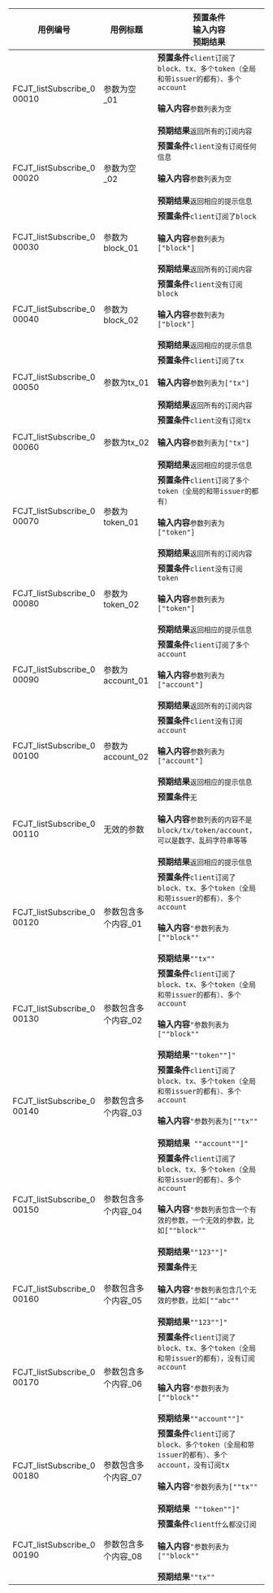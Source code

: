 |用例编号|用例标题|预置条件<br>输入内容<br>预期结果|
|----------------|----------------|----------------|
|<a name="FCJT_listSubscribe_000010"></a>FCJT_listSubscribe_0<br>00010|参数为空_01|**预置条件**`client订阅了block、tx、多个token（全局和带issuer的都有）、多个account`<br><br>**输入内容**`参数列表为空`<br><br>**预期结果**`返回所有的订阅内容`|
|<a name="FCJT_listSubscribe_000020"></a>FCJT_listSubscribe_0<br>00020|参数为空_02|**预置条件**`client没有订阅任何信息`<br><br>**输入内容**`参数列表为空`<br><br>**预期结果**`返回相应的提示信息`|
|<a name="FCJT_listSubscribe_000030"></a>FCJT_listSubscribe_0<br>00030|参数为block_01|**预置条件**`client订阅了block`<br><br>**输入内容**`参数列表为["block"]`<br><br>**预期结果**`返回所有的订阅内容`|
|<a name="FCJT_listSubscribe_000040"></a>FCJT_listSubscribe_0<br>00040|参数为block_02|**预置条件**`client没有订阅block`<br><br>**输入内容**`参数列表为["block"]`<br><br>**预期结果**`返回相应的提示信息`|
|<a name="FCJT_listSubscribe_000050"></a>FCJT_listSubscribe_0<br>00050|参数为tx_01|**预置条件**`client订阅了tx`<br><br>**输入内容**`参数列表为["tx"]`<br><br>**预期结果**`返回所有的订阅内容`|
|<a name="FCJT_listSubscribe_000060"></a>FCJT_listSubscribe_0<br>00060|参数为tx_02|**预置条件**`client没有订阅tx`<br><br>**输入内容**`参数列表为["tx"]`<br><br>**预期结果**`返回相应的提示信息`|
|<a name="FCJT_listSubscribe_000070"></a>FCJT_listSubscribe_0<br>00070|参数为token_01|**预置条件**`client订阅了多个token（全局的和带issuer的都有）`<br><br>**输入内容**`参数列表为["token"]`<br><br>**预期结果**`返回所有的订阅内容`|
|<a name="FCJT_listSubscribe_000080"></a>FCJT_listSubscribe_0<br>00080|参数为token_02|**预置条件**`client没有订阅token`<br><br>**输入内容**`参数列表为["token"]`<br><br>**预期结果**`返回相应的提示信息`|
|<a name="FCJT_listSubscribe_000090"></a>FCJT_listSubscribe_0<br>00090|参数为account_01|**预置条件**`client订阅了多个account`<br><br>**输入内容**`参数列表为["account"]`<br><br>**预期结果**`返回所有的订阅内容`|
|<a name="FCJT_listSubscribe_000100"></a>FCJT_listSubscribe_0<br>00100|参数为account_02|**预置条件**`client没有订阅account`<br><br>**输入内容**`参数列表为["account"]`<br><br>**预期结果**`返回相应的提示信息`|
|<a name="FCJT_listSubscribe_000110"></a>FCJT_listSubscribe_0<br>00110|无效的参数|**预置条件**`无`<br><br>**输入内容**`参数列表的内容不是block/tx/token/account，可以是数字、乱码字符串等等`<br><br>**预期结果**`返回相应的提示信息`|
|<a name="FCJT_listSubscribe_000120"></a>FCJT_listSubscribe_0<br>00120|参数包含多个内容_01|**预置条件**`client订阅了block、tx、多个token（全局和带issuer的都有）、多个account`<br><br>**输入内容**`"参数列表为[""block""`<br><br>**预期结果**`""tx""`|
|<a name="FCJT_listSubscribe_000130"></a>FCJT_listSubscribe_0<br>00130|参数包含多个内容_02|**预置条件**`client订阅了block、tx、多个token（全局和带issuer的都有）、多个account`<br><br>**输入内容**`"参数列表为[""block""`<br><br>**预期结果**`""token""]"`|
|<a name="FCJT_listSubscribe_000140"></a>FCJT_listSubscribe_0<br>00140|参数包含多个内容_03|**预置条件**`client订阅了block、tx、多个token（全局和带issuer的都有）、多个account`<br><br>**输入内容**`"参数列表为[""tx""`<br><br>**预期结果**` ""account""]"`|
|<a name="FCJT_listSubscribe_000150"></a>FCJT_listSubscribe_0<br>00150|参数包含多个内容_04|**预置条件**`client订阅了block、tx、多个token（全局和带issuer的都有）、多个account`<br><br>**输入内容**`"参数列表包含一个有效的参数，一个无效的参数，比如[""block""`<br><br>**预期结果**`""123""]"`|
|<a name="FCJT_listSubscribe_000160"></a>FCJT_listSubscribe_0<br>00160|参数包含多个内容_05|**预置条件**`无`<br><br>**输入内容**`"参数列表包含几个无效的参数，比如[""abc""`<br><br>**预期结果**`""123""]"`|
|<a name="FCJT_listSubscribe_000170"></a>FCJT_listSubscribe_0<br>00170|参数包含多个内容_06|**预置条件**`client订阅了block、tx、多个token（全局和带issuer的都有），没有订阅account`<br><br>**输入内容**`"参数列表为[""block""`<br><br>**预期结果**`""account""]"`|
|<a name="FCJT_listSubscribe_000180"></a>FCJT_listSubscribe_0<br>00180|参数包含多个内容_07|**预置条件**`client订阅了block、多个token（全局和带issuer的都有）、多个account，没有订阅tx`<br><br>**输入内容**`"参数列表为[""tx""`<br><br>**预期结果**` ""token""]"`|
|<a name="FCJT_listSubscribe_000190"></a>FCJT_listSubscribe_0<br>00190|参数包含多个内容_08|**预置条件**`client什么都没订阅`<br><br>**输入内容**`"参数列表为[""block""`<br><br>**预期结果**`""tx""`|
